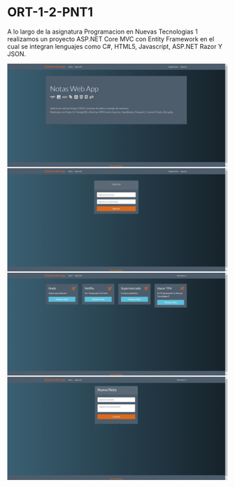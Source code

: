 # ORT-1-2-PNT1

A lo largo de la asignatura Programacion en Nuevas Tecnologias 1 realizamos un proyecto ASP.NET Core MVC con Entity Framework en el cual se integran lenguajes como C#, HTML5,
Javascript, ASP.NET Razor Y JSON.

![Index](https://github.com/romeramatias/project-NotasApp/blob/master/src/public/1.jpg)
![Login](https://github.com/romeramatias/project-NotasApp/blob/master/src/public/2.jpg)
![Notas](https://github.com/romeramatias/project-NotasApp/blob/master/src/public/3.jpg)
![Add](https://github.com/romeramatias/project-NotasApp/blob/master/src/public/4.jpg)
